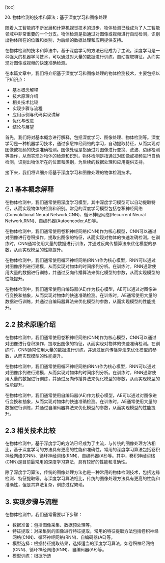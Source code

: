 
[toc]                    
                
                
20. 物体检测的技术和算法：基于深度学习和图像处理

随着人工智能的不断发展和计算机视觉技术的进步，物体检测已经成为了人工智能领域中非常重要的一个分支。物体检测是指通过对图像或视频进行自动检测，识别出物体所在的位置和类别，为后续的数据处理和应用提供支持。

在物体检测的技术和算法中，基于深度学习的方法已经成为了主流。深度学习是一种强大的机器学习技术，可以通过对大量的数据进行训练，自动提取特征，从而实现对图像或视频的快速准确检测。

在本篇文章中，我们将介绍基于深度学习和图像处理的物体检测技术，主要包括以下知识点：

- 基本概念解释
- 技术原理介绍
- 相关技术比较
- 实现步骤与流程
- 应用示例与代码实现讲解
- 优化与改进
- 结论与展望

首先，我们将对基本概念进行解释，包括深度学习、图像处理、物体检测等。深度学习是一种机器学习技术，通过多层神经网络的学习，自动提取特征，从而实现对图像或视频的快速准确检测。图像处理是指通过对图像进行变换、滤波、边缘检测等操作，从而实现对物体的检测和识别。物体检测是指通过对图像或视频进行自动检测，识别出物体所在的位置和类别，为后续的数据处理和应用提供支持。

接下来，我们将详细介绍基于深度学习和图像处理的物体检测技术。

## 2.1 基本概念解释

在物体检测中，我们通常使用深度学习模型，其中深度学习模型可以自动提取特征，从而实现物体的检测和识别。常见的深度学习模型包括卷积神经网络(Convolutional Neural Network,CNN)、循环神经网络(Recurrent Neural Network,RNN)、自编码器(Autoencoder,AE)等。

在物体检测中，我们通常使用卷积神经网络(CNN)作为核心模型，CNN可以通过对图像进行卷积操作，提取出图像的特征，从而实现对物体的快速准确检测。在训练时，CNN通常使用大量的数据进行训练，并通过反向传播算法来优化模型的参数，从而实现模型的性能提升。

在物体检测中，我们通常使用循环神经网络(RNN)作为核心模型，RNN可以通过对图像序列进行建模，从而实现对物体的时间序列分析。在训练时，RNN通常使用大量的数据进行训练，并通过反向传播算法来优化模型的参数，从而实现模型的性能提升。

在物体检测中，我们通常使用自编码器(AE)作为核心模型，AE可以通过对图像进行变换和抽象，从而实现对物体的快速准确检测。在训练时，AE通常使用大量的数据进行训练，并通过自编码器算法来优化模型的参数，从而实现模型的性能提升。

## 2.2 技术原理介绍

在物体检测中，我们通常使用卷积神经网络(CNN)作为核心模型，CNN可以通过对图像进行卷积操作，提取出图像的特征，从而实现对物体的快速准确检测。在训练时，CNN通常使用大量的数据进行训练，并通过反向传播算法来优化模型的参数，从而实现模型的性能提升。

在物体检测中，我们通常使用循环神经网络(RNN)作为核心模型，RNN可以通过对图像序列进行建模，从而实现对物体的时间序列分析。在训练时，RNN通常使用大量的数据进行训练，并通过反向传播算法来优化模型的参数，从而实现模型的性能提升。

在物体检测中，我们通常使用自编码器(AE)作为核心模型，AE可以通过对图像进行变换和抽象，从而实现对物体的快速准确检测。在训练时，AE通常使用大量的数据进行训练，并通过自编码器算法来优化模型的参数，从而实现模型的性能提升。

## 2.3 相关技术比较

在物体检测中，基于深度学习的方法已经成为了主流，与传统的图像处理方法相比，基于深度学习的方法具有更高的性能和准确性。常用的深度学习算法包括卷积神经网络(CNN)、循环神经网络(RNN)、自编码器(AE)等。其中，卷积神经网络(CNN)是目前最常用的深度学习算法，具有较好的性能和准确性。

除了深度学习算法，传统的图像处理方法也是一种常用的物体检测技术，包括边缘检测、特征提取等。与深度学习算法相比，传统的图像处理方法具有更高的性能和准确性，但是其算法复杂，训练过程繁琐。

## 3. 实现步骤与流程

在物体检测中，我们通常需要以下步骤：

- 数据准备：包括图像采集、数据预处理等。
- 特征提取：对采集到的图像进行特征提取，常用的特征提取方法包括卷积神经网络(CNN)、循环神经网络(RNN)、自编码器(AE)等。
- 模型选择：根据特征提取结果，选择适当的深度学习算法，如卷积神经网络(CNN)、循环神经网络(RNN)、自编码器(AE)等。
- 模型训练：根据所选

